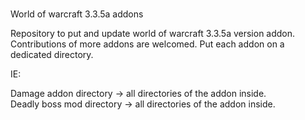 # 
World of warcraft 3.3.5a addons

Repository to put and update world of warcraft 3.3.5a version addon.
Contributions of more addons are welcomed.
Put each addon on a dedicated directory.

IE:

Damage addon directory -> all directories of the addon inside.  
Deadly boss mod directory -> all directories of the addon inside.

